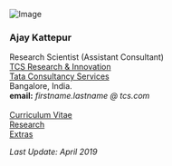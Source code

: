 
![Image](https://ajaykattepur.github.io/ajaykattepur/ajay.jpg)
   
### Ajay Kattepur   
Research Scientist (Assistant Consultant)           
[TCS Research & Innovation](https://www.tcs.com/research-and-innovation)  
[Tata Consultancy Services](https://www.tcs.com/)  
Bangalore, India.   
**email:** _firstname.lastname @ tcs.com_  
&nbsp;
&nbsp;    
[Curriculum Vitae](cv.md)   
[Research](research.md)    
[Extras](extras.md)   

_Last Update: April 2019_
